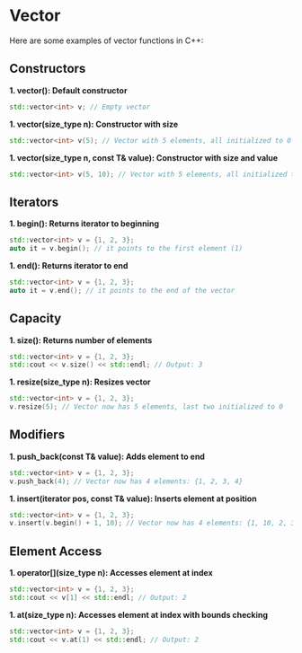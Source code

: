 # Vector

Here are some examples of vector functions in C++:

## Constructors

**1. vector(): Default constructor**

```c++ 
std::vector<int> v; // Empty vector
```


**1. vector(size_type n): Constructor with size**

```c++
std::vector<int> v(5); // Vector with 5 elements, all initialized to 0
```

**1. vector(size_type n, const T& value): Constructor with size and value**
```c++
std::vector<int> v(5, 10); // Vector with 5 elements, all initialized to 10
```

## Iterators

**1. begin(): Returns iterator to beginning**
```c++
std::vector<int> v = {1, 2, 3};
auto it = v.begin(); // it points to the first element (1)
```

**1. end(): Returns iterator to end**
```c++
std::vector<int> v = {1, 2, 3};
auto it = v.end(); // it points to the end of the vector
```

## Capacity

**1. size(): Returns number of elements**
```c++
std::vector<int> v = {1, 2, 3};
std::cout << v.size() << std::endl; // Output: 3
```

**1. resize(size_type n): Resizes vector**
```c++
std::vector<int> v = {1, 2, 3};
v.resize(5); // Vector now has 5 elements, last two initialized to 0
```

## Modifiers

**1. push_back(const T& value): Adds element to end**
```c++
std::vector<int> v = {1, 2, 3};
v.push_back(4); // Vector now has 4 elements: {1, 2, 3, 4}
```
**1. insert(iterator pos, const T& value): Inserts element at position**
```c++
std::vector<int> v = {1, 2, 3};
v.insert(v.begin() + 1, 10); // Vector now has 4 elements: {1, 10, 2, 3}
```


## Element Access

**1. operator[](size_type n): Accesses element at index**
```c++
std::vector<int> v = {1, 2, 3};
std::cout << v[1] << std::endl; // Output: 2
```
  
**1. at(size_type n): Accesses element at index with bounds checking**
```c++
std::vector<int> v = {1, 2, 3};
std::cout << v.at(1) << std::endl; // Output: 2
```